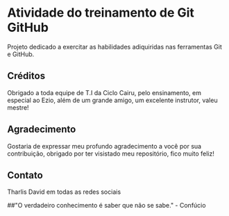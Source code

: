 # Atividade do treinamento de Git GitHub

Projeto dedicado a exercitar as habilidades adiquiridas nas ferramentas Git e GitHub.



## Créditos

Obrigado a toda equipe de T.I da Ciclo Cairu, pelo ensinamento, em especial ao Ezio, além de um grande amigo, um excelente instrutor, valeu mestre!

## Agradecimento

Gostaria de expressar meu profundo agradecimento a você por sua contribuição, obrigado por ter visistado meu repositório, fico muito feliz!

## Contato

Tharlis David em todas as redes sociais

##"O verdadeiro conhecimento é saber que não se sabe." - Confúcio
